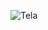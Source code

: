 ![Tela](https://user-images.githubusercontent.com/92827920/138011423-71ab343d-d3e2-4734-ad54-5d5f63025cbd.PNG)
